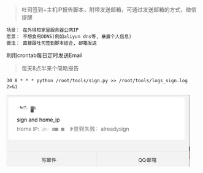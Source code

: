 > 吐司签到+主机IP报告脚本，附带发送邮箱，可通过发送邮箱的方式，微信提醒

```
场景： 在外得知家里服务器公网IP
愿景： 不想食用DDNS(例如aliyun dns等, 暴露个人信息)
做法： 直接跟吐司签到脚本结合, 邮箱发送
```
利用crontab每日定时发送Email
> 每天8点半来个简略报告
```
30 8 * * * python /root/tools/sign.py >> /root/tools/logs_sign.log 2>&1
```

![example.png](example.png)
